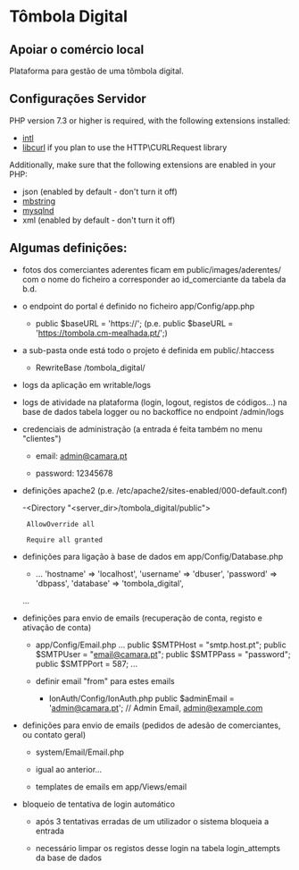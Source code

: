 # Tômbola Digital

## Apoiar o comércio local

Plataforma para gestão de uma tômbola digital. 


## Configurações Servidor

PHP version 7.3 or higher is required, with the following extensions installed:

- [intl](http://php.net/manual/en/intl.requirements.php)
- [libcurl](http://php.net/manual/en/curl.requirements.php) if you plan to use the HTTP\CURLRequest library

Additionally, make sure that the following extensions are enabled in your PHP:

- json (enabled by default - don't turn it off)
- [mbstring](http://php.net/manual/en/mbstring.installation.php)
- [mysqlnd](http://php.net/manual/en/mysqlnd.install.php)
- xml (enabled by default - don't turn it off)

## Algumas definições:

- fotos dos comerciantes aderentes ficam em public/images/aderentes/ com o nome do ficheiro a corresponder ao id_comerciante da tabela da b.d.

- o endpoint do portal é definido no ficheiro app/Config/app.php

    - public $baseURL = 'https://<servidor>'; (p.e. public $baseURL = 'https://tombola.cm-mealhada.pt/';)

- a sub-pasta onde está todo o projeto é definida em public/.htaccess

    - RewriteBase /tombola_digital/

- logs da aplicação em writable/logs

- logs de atividade na plataforma (login, logout, registos de códigos...) na base de dados tabela logger ou no backoffice no endpoint /admin/logs

- credenciais de administração (a entrada é feita também no menu "clientes")

    - email: admin@camara.pt

    - password: 12345678


- definições apache2 (p.e. /etc/apache2/sites-enabled/000-default.conf)

   -<Directory "<server_dir>/tombola_digital/public">

       AllowOverride all

       Require all granted


    </Directory>



- definições para ligação à base de dados em app/Config/Database.php

    - ...
        'hostname' => 'localhost',
        'username' => 'dbuser',
        'password' => 'dbpass',
        'database' => 'tombola_digital',

    ...


- definições para envio de emails (recuperação de conta, registo e ativação de conta)

    - app/Config/Email.php
...
    public $SMTPHost = "smtp.host.pt";
    public $SMTPUser = "email@camara.pt";
    public $SMTPPass = "password";
    public $SMTPPort = 587;
...

    - definir email "from" para estes emails

        - IonAuth/Config/IonAuth.php
    public $adminEmail = 'admin@camara.pt'; // Admin Email, admin@example.com



- definições para envio de emails (pedidos de adesão de comerciantes,  ou contato geral)

    - system/Email/Email.php

    - igual ao anterior...

    - templates de emails em app/Views/email


- bloqueio de tentativa de login automático

    - após 3 tentativas erradas de um utilizador o sistema bloqueia a entrada

    - necessário limpar os registos desse login na tabela login_attempts da base de dados